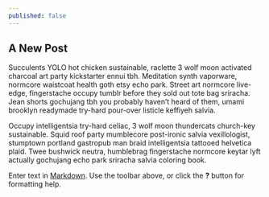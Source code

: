 ```yaml
---
published: false
---
```

## A New Post

Succulents YOLO hot chicken sustainable, raclette 3 wolf moon activated charcoal art party kickstarter ennui tbh. Meditation synth vaporware, normcore waistcoat health goth etsy echo park. Street art normcore live-edge, fingerstache occupy tumblr before they sold out tote bag sriracha. Jean shorts gochujang tbh you probably haven’t heard of them, umami brooklyn readymade try-hard pour-over listicle keffiyeh salvia. 

Occupy intelligentsia try-hard celiac, 3 wolf moon thundercats church-key sustainable. Squid roof party mumblecore post-ironic salvia vexillologist, stumptown portland gastropub man braid intelligentsia tattooed helvetica plaid. Twee bushwick neutra, humblebrag fingerstache normcore keytar lyft actually gochujang echo park sriracha salvia coloring book. 

Enter text in [Markdown](http://daringfireball.net/projects/markdown/). Use the toolbar above, or click the **?** button for formatting help.
